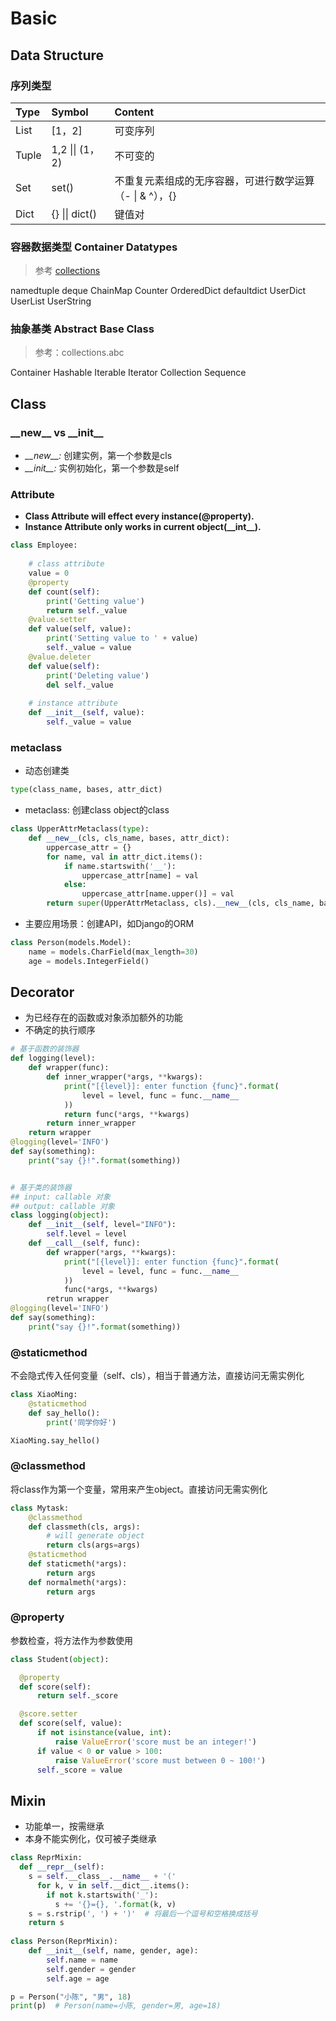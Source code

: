# Basic

## Data Structure

### 序列类型

| Type | Symbol | Content |
| :--- | :--- | :--- |
| List | \[1，2\] | 可变序列 |
| Tuple | 1,2  \|\|  \(1，2\) | 不可变的 |
| Set | set\(\) | 不重复元素组成的无序容器，可进行数学运算（- \| & ^），{} |
| Dict | {} \|\| dict\(\) | 键值对 |

### 容器数据类型 Container Datatypes

> 参考 [collections](https://docs.python.org/3/library/collections.html#collections.deque)

namedtuple  deque  ChainMap  Counter  OrderedDict  defaultdict  UserDict  UserList UserString

### 抽象基类 Abstract Base Class

> 参考：collections.abc

Container  Hashable  Iterable  Iterator  Collection Sequence

## Class

### \_\_new\_\_ vs \_\_init\_\_

* _\_\_new\_\_:_ 创建实例，第一个参数是cls
* _\_\_init\_\_:_ 实例初始化，第一个参数是self

### Attribute

* **Class Attribute will effect every instance\(@property\).**
* **Instance Attribute only works in current object\(\_\_int\_\_\).**

```python
class Employee: 
    
    # class attribute
    value = 0 
    @property
    def count(self):
        print('Getting value') 
        return self._value
    @value.setter 
    def value(self, value): 
        print('Setting value to ' + value) 
        self._value = value       
    @value.deleter 
    def value(self): 
        print('Deleting value') 
        del self._value 
    
    # instance attribute
    def __init__(self, value): 
        self._value = value     
```

### metaclass

* 动态创建类

```python
type(class_name, bases, attr_dict)
```

* metaclass: 创建class object的class

```python
class UpperAttrMetaclass(type):
    def __new__(cls, cls_name, bases, attr_dict):
        uppercase_attr = {}
        for name, val in attr_dict.items():
            if name.startswith('__'):
                uppercase_attr[name] = val
            else:
                uppercase_attr[name.upper()] = val
        return super(UpperAttrMetaclass, cls).__new__(cls, cls_name, bases, uppercase_attr)
```

* 主要应用场景：创建API，如Django的ORM

```python
class Person(models.Model):
    name = models.CharField(max_length=30)
    age = models.IntegerField()
```



## Decorator

* 为已经存在的函数或对象添加额外的功能
* 不确定的执行顺序

```python
# 基于函数的装饰器
def logging(level):
    def wrapper(func):
        def inner_wrapper(*args, **kwargs):
            print("[{level}]: enter function {func}".format(
                level = level, func = func.__name__
            ))
            return func(*args, **kwargs)
        return inner_wrapper
    return wrapper
@logging(level='INFO')
def say(something):
    print("say {}!".format(something))


# 基于类的装饰器
## input: callable 对象
## output: callable 对象
class logging(object):
    def __init__(self, level="INFO"):
        self.level = level
    def __call__(self, func):
        def wrapper(*args, **kwargs):
            print("[{level}]: enter function {func}".format(
                level = level, func = func.__name__
            ))
            func(*args, **kwargs)
        retrun wrapper
@logging(level='INFO')
def say(something):
    print("say {}!".format(something))        
```

### @staticmethod 

不会隐式传入任何变量（self、cls），相当于普通方法，直接访问无需实例化

```python
class XiaoMing:
    @staticmethod
    def say_hello():
        print('同学你好')

XiaoMing.say_hello()
```

### @classmethod 

将class作为第一个变量，常用来产生object。直接访问无需实例化

```python
class Mytask:
    @classmethod
    def classmeth(cls, args):
        # will generate object
        return cls(args=args)
    @staticmethod
    def staticmeth(*args):
        return args
    def normalmeth(*args):
        return args
```

### @property

参数检查，将方法作为参数使用

```python
class Student(object):

  @property
  def score(self):
      return self._score

  @score.setter
  def score(self, value):
      if not isinstance(value, int):
          raise ValueError('score must be an integer!')
      if value < 0 or value > 100:
          raise ValueError('score must between 0 ~ 100!')
      self._score = value
```

## Mixin

* 功能单一，按需继承
* 本身不能实例化，仅可被子类继承

```python
class ReprMixin:
  def __repr__(self):
    s = self.__class__.__name__ + '('
      for k, v in self.__dict__.items():
        if not k.startswith('_'):
          s += '{}={}, '.format(k, v)
    s = s.rstrip(', ') + ')'  # 将最后一个逗号和空格换成括号
    return s
    
class Person(ReprMixin):
    def __init__(self, name, gender, age):
        self.name = name
        self.gender = gender
        self.age = age

p = Person("小陈", "男", 18)
print(p)  # Person(name=小陈, gender=男, age=18)
```


